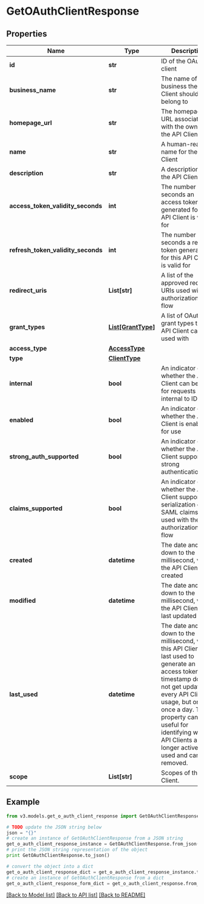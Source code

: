 # GetOAuthClientResponse


## Properties
Name | Type | Description | Notes
------------ | ------------- | ------------- | -------------
**id** | **str** | ID of the OAuth client | 
**business_name** | **str** | The name of the business the API Client should belong to | 
**homepage_url** | **str** | The homepage URL associated with the owner of the API Client | 
**name** | **str** | A human-readable name for the API Client | 
**description** | **str** | A description of the API Client | 
**access_token_validity_seconds** | **int** | The number of seconds an access token generated for this API Client is valid for | 
**refresh_token_validity_seconds** | **int** | The number of seconds a refresh token generated for this API Client is valid for | 
**redirect_uris** | **List[str]** | A list of the approved redirect URIs used with the authorization_code flow | 
**grant_types** | [**List[GrantType]**](GrantType.md) | A list of OAuth 2.0 grant types this API Client can be used with | 
**access_type** | [**AccessType**](AccessType.md) |  | 
**type** | [**ClientType**](ClientType.md) |  | 
**internal** | **bool** | An indicator of whether the API Client can be used for requests internal to IDN | 
**enabled** | **bool** | An indicator of whether the API Client is enabled for use | 
**strong_auth_supported** | **bool** | An indicator of whether the API Client supports strong authentication | 
**claims_supported** | **bool** | An indicator of whether the API Client supports the serialization of SAML claims when used with the authorization_code flow | 
**created** | **datetime** | The date and time, down to the millisecond, when the API Client was created | 
**modified** | **datetime** | The date and time, down to the millisecond, when the API Client was last updated | 
**last_used** | **datetime** | The date and time, down to the millisecond, when this API Client was last used to generate an access token. This timestamp does not get updated on every API Client usage, but only once a day. This property can be useful for identifying which API Clients are no longer actively used and can be removed. | [optional] 
**scope** | **List[str]** | Scopes of the API Client. | 

## Example

```python
from v3.models.get_o_auth_client_response import GetOAuthClientResponse

# TODO update the JSON string below
json = "{}"
# create an instance of GetOAuthClientResponse from a JSON string
get_o_auth_client_response_instance = GetOAuthClientResponse.from_json(json)
# print the JSON string representation of the object
print GetOAuthClientResponse.to_json()

# convert the object into a dict
get_o_auth_client_response_dict = get_o_auth_client_response_instance.to_dict()
# create an instance of GetOAuthClientResponse from a dict
get_o_auth_client_response_form_dict = get_o_auth_client_response.from_dict(get_o_auth_client_response_dict)
```
[[Back to Model list]](../README.md#documentation-for-models) [[Back to API list]](../README.md#documentation-for-api-endpoints) [[Back to README]](../README.md)


